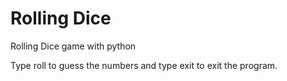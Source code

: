 # Rolling Dice
 Rolling Dice game with python

Type roll to guess the numbers and type exit to exit the program.